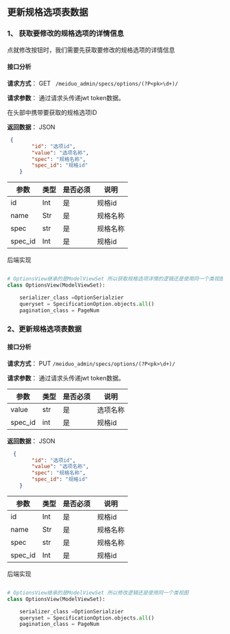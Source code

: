 ## 更新规格选项表数据

### 1、 获取要修改的规格选项的详情信息

点就修改按钮时，我们需要先获取要修改的规格选项的详情信息

#### 接口分析

**请求方式**： GET ` /meiduo_admin/specs/options/(?P<pk>\d+)/`

**请求参数**： 通过请求头传递jwt token数据。

在头部中携带要获取的规格选项ID

**返回数据**：  JSON

``` json
 {
        "id": "选项id",
        "value": "选项名称",
        "spec": "规格名称",
        "spec_id": "规格id"
    }
```

| 参数    | 类型 | 是否必须 | 说明     |
| ------- | ---- | -------- | -------- |
| id      | Int  | 是       | 规格id   |
| name    | Str  | 是       | 规格名称 |
| spec    | str  | 是       | 规格名称 |
| spec_id | Int  | 是       | 规格id   |

后端实现

``` python

# OptionsView继承的是ModelViewSet 所以获取规格选项详情的逻辑还是使用同一个类视图
class OptionsView(ModelViewSet):

    serializer_class =OptionSerialzier
    queryset = SpecificationOption.objects.all()
    pagination_class = PageNum
```



### 2、更新规格选项表数据

#### 接口分析

**请求方式**： PUT   `/meiduo_admin/specs/options/(?P<pk>\d+)/`

**请求参数**： 通过请求头传递jwt token数据。

| 参数    | 类型 | 是否必须 | 说明     |
| ------- | ---- | -------- | -------- |
| value   | str  | 是       | 选项名称 |
| spec_id | int  | 是       | 规格id   |

**返回数据**：  JSON

```json
  {
        "id": "选项id",
        "value": "选项名称",
        "spec": "规格名称",
        "spec_id": "规格id"
    }
```

| 参数    | 类型 | 是否必须 | 说明     |
| ------- | ---- | -------- | -------- |
| id      | Int  | 是       | 规格id   |
| name    | Str  | 是       | 规格名称 |
| spec    | str  | 是       | 规格名称 |
| spec_id | Int  | 是       | 规格id   |



后端实现

```python

# OptionsView继承的是ModelViewSet 所以修改逻辑还是使用同一个类视图
class OptionsView(ModelViewSet):

    serializer_class =OptionSerialzier
    queryset = SpecificationOption.objects.all()
    pagination_class = PageNum
```

